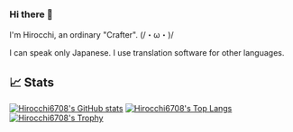 ### Hi there 👋

<!--
**Hirocchi6708/Hirocchi6708** is a ✨ _special_ ✨ repository because its `README.md` (this file) appears on your GitHub profile.

Here are some ideas to get you started:

- 🔭 I’m currently working on ...
- 🌱 I’m currently learning ...
- 👯 I’m looking to collaborate on ...
- 🤔 I’m looking for help with ...
- 💬 Ask me about ...
- 📫 How to reach me: ...
- 😄 Pronouns: ...
- ⚡ Fun fact: ...
-->

I'm Hirocchi, an ordinary "Crafter". (/・ω・)/

I can speak only Japanese.
I use translation software for other languages.

## 📈 Stats

[![Hirocchi6708's GitHub stats](https://github-readme-stats.vercel.app/api?username=Hirocchi6708&theme=transparent&hide_border=true&hide_title=true&show_icons=true)](https://github.com/anuraghazra/github-readme-stats)
[![Hirocchi6708's Top Langs](https://github-readme-stats.vercel.app/api/top-langs/?username=Hirocchi6708&theme=transparent&hide_border=true&hide_title=true&layout=compact)](https://github.com/anuraghazra/github-readme-stats)
[![Hirocchi6708's Trophy](https://github-profile-trophy.vercel.app/?username=Hirocchi6708&theme=onedark&no-bg=true&no-frame=true)](https://github.com/ryo-ma/github-profile-trophy)
